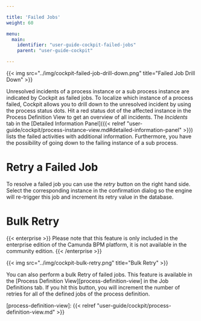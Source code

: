 ```yaml
---

title: 'Failed Jobs'
weight: 60

menu:
  main:
    identifier: "user-guide-cockpit-failed-jobs"
    parent: "user-guide-cockpit"

---
```



{{< img src="../img/cockpit-failed-job-drill-down.png" title="Failed Job Drill Down" >}}

Unresolved incidents of a process instance or a sub process instance are indicated by Cockpit as failed jobs. To localize which instance of a process failed, Cockpit allows you to drill down to the unresolved incident by using the process status dots. Hit a red status dot of the affected instance in the Process Definition View to get an overview of all incidents. The *Incidents* tab in the [Detailed Information Panel]({{< relref "user-guide/cockpit/process-instance-view.md#detailed-information-panel" >}}) lists the failed activities with additional information. Furthermore, you have the possibility of going down to the failing instance of a sub process.


# Retry a Failed Job

To resolve a failed job you can use the *retry* button on the right hand side. Select the corresponding instance in the confirmation dialog so the engine will re-trigger this job and increment its retry value in the database.


# Bulk Retry

{{< enterprise >}}
Please note that this feature is only included in the enterprise edition of the Camunda BPM platform, it is not available in the community edition.
{{< /enterprise >}}

{{< img src="../img/cockpit-bulk-retry.png" title="Bulk Retry" >}}

You can also perform a bulk Retry of failed jobs. This feature is available in the [Process Definition View][process-definition-view] in the Job Definitions tab. If you hit this button, you will increment the number of retries for all of the defined jobs of the process definition.

[process-definition-view]: {{< relref "user-guide/cockpit/process-definition-view.md" >}}
